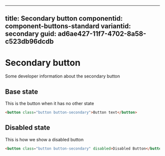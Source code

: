 ---
title: Secondary button
componentid: component-buttons-standard
variantid: secondary
guid: ad6ae427-11f7-4702-8a58-c523db96dcdb
----
# Secondary button
Some developer information about the secondary button

## Base state
This is the button when it has no other state
```html
<button class="button button-secondary">Button text</button>
```

## Disabled state
This is how we show a disabled button
```html
<button class="button button-secondary" disabled>Disabled Button</button>
```